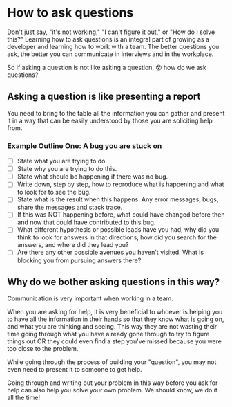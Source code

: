 # How to ask questions

Don't just say, "it's not working," "I can't figure it out," or "How do I solve this?" Learning how to ask questions is an integral part of growing as a developer and learning how to work with a team. The better questions you ask, the better you can communicate in interviews and in the workplace.

So if asking a question is not like asking a question, 😵 how do we ask questions?

## Asking a question is like presenting a report

You need to bring to the table all the information you can gather and present it in a way that can be easily understood by those you are soliciting help from.

### Example Outline One: A bug you are stuck on

- [ ] State what you are trying to do.
- [ ] State why you are trying to do this.
- [ ] State what should be happening if there was no bug.
- [ ] Write down, step by step, how to reproduce what is happening and what to look for to see the bug.
- [ ] State what is the result when this happens. Any error messages, bugs, share the messages and stack trace.
- [ ] If this was NOT happening before, what could have changed before then and now that could have contributed to this bug.
- [ ] What different hypothesis or possible leads have you had, why did you think to look for answers in that directions, how did you search for the answers, and where did they lead you?
- [ ] Are there any other possible avenues you haven't visited. What is blocking you from pursuing answers there?

## Why do we bother asking questions in this way?

Communication is very important when working in a team.

When you are asking for help, it is very beneficial to whoever is helping you to have all the information in their hands so that they know what is going on, and what you are thinking and seeing. This way they are not wasting their time going through what you have already gone through to try to figure things out OR they could even find a step you've missed because you were too close to the problem.

While going through the process of building your "question", you may not even need to present it to someone to get help.

Going through and writing out your problem in this way before you ask for help can also help you solve your own problem. We should know, we do it all the time!